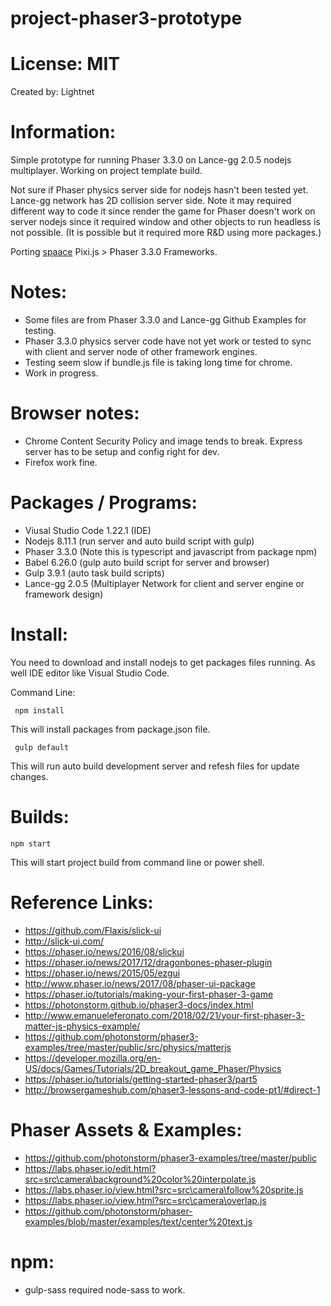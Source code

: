 


# project-phaser3-prototype

# License: MIT

Created by: Lightnet

# Information:
 Simple prototype for running Phaser 3.3.0 on Lance-gg 2.0.5 nodejs multiplayer. Working on project template build.

 Not sure if Phaser physics server side for nodejs hasn't been tested yet. Lance-gg network has 2D collision server side. Note it may required different way to code it since render the game for Phaser doesn't work on server nodejs since it required window and other objects to run headless is not possible. (It is possible but it required more R&D using more packages.)

 Porting [spaace](https://github.com/lance-gg/spaaace) Pixi.js > Phaser 3.3.0 Frameworks.

# Notes:
 * Some files are from Phaser 3.3.0 and Lance-gg Github Examples for testing.
 * Phaser 3.3.0 physics server code have not yet work or tested to sync with client and server node of other framework engines.
 * Testing seem slow if bundle.js file is taking long time for chrome.
 * Work in progress.

# Browser notes:
 * Chrome Content Security Policy and image tends to break. Express server has to be setup and config right for dev.
 * Firefox work fine.

# Packages / Programs:
 * Viusal Studio Code 1.22.1 (IDE)
 * Nodejs 8.11.1 (run server and auto build script with gulp)
 * Phaser 3.3.0 (Note this is typescript and javascript from package npm)
 * Babel 6.26.0 (gulp auto build script for server and browser)
 * Gulp 3.9.1 (auto task build scripts)
 * Lance-gg 2.0.5 (Multiplayer Network for client and server engine or framework design)

# Install:

You need to download and install nodejs to get packages files running. As well IDE editor like Visual Studio Code.

Command Line:
```
 npm install
```
This will install packages from package.json file.


```
 gulp default 
```
This will run auto build development server and refesh files for update changes.

# Builds:

```
npm start
```
 This will start project build from command line or power shell.

 
# Reference Links:
 * https://github.com/Flaxis/slick-ui
 * http://slick-ui.com/
 * https://phaser.io/news/2016/08/slickui
 * https://phaser.io/news/2017/12/dragonbones-phaser-plugin
 * https://phaser.io/news/2015/05/ezgui
 * http://www.phaser.io/news/2017/08/phaser-ui-package
 * https://phaser.io/tutorials/making-your-first-phaser-3-game
 * https://photonstorm.github.io/phaser3-docs/index.html
 * http://www.emanueleferonato.com/2018/02/21/your-first-phaser-3-matter-js-physics-example/
 * https://github.com/photonstorm/phaser3-examples/tree/master/public/src/physics/matterjs
 * https://developer.mozilla.org/en-US/docs/Games/Tutorials/2D_breakout_game_Phaser/Physics
 * https://phaser.io/tutorials/getting-started-phaser3/part5
 * http://browsergameshub.com/phaser3-lessons-and-code-pt1/#direct-1

# Phaser Assets & Examples: 
 * https://github.com/photonstorm/phaser3-examples/tree/master/public
 * https://labs.phaser.io/edit.html?src=src\camera\background%20color%20interpolate.js
 * https://labs.phaser.io/view.html?src=src\camera\follow%20sprite.js
 * https://labs.phaser.io/view.html?src=src\camera\overlap.js
 * https://github.com/photonstorm/phaser-examples/blob/master/examples/text/center%20text.js

# npm:
 * gulp-sass required node-sass to work.